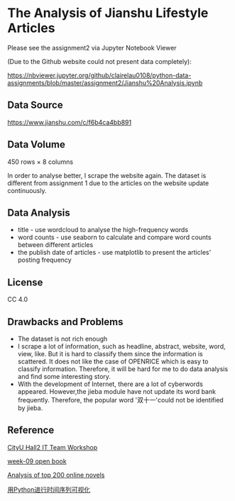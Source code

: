# The Analysis of Jianshu Lifestyle Articles
Please see the assignment2 via Jupyter Notebook Viewer 

(Due to the Github website could not present data completely): 

https://nbviewer.jupyter.org/github/clairelau0108/python-data-assignments/blob/master/assignment2/Jianshu%20Analysis.ipynb
## Data Source
https://www.jianshu.com/c/f6b4ca4bb891
## Data Volume
450 rows × 8 columns

In order to analyse better, I scrape the website again. The dataset is different from assignment 1 due to the articles on the website update continuously.
## Data Analysis
* title - use wordcloud to analyse the high-frequency words
* word counts - use seaborn to calculate and compare word counts between different articles
* the publish date of articles - use matplotlib to present the articles' posting frequency
## License
CC 4.0
## Drawbacks and Problems
* The dataset is not rich enough
* I scrape a lot of information, such as headline, abstract, website, word, view, like. But it is hard to classify them since the information is scattered. It does not like the case of OPENRICE which is easy to classify information. Therefore, it will be hard for me to do data analysis and find some interesting story.
* With the development of Internet, there are a lot of cyberwords appeared. However,the jieba module have not update its word bank frequently. Therefore, the popular word '双十一'could not be identified by jieba.
## Reference
[CityU Hall2 IT Team Workshop](https://cityu-hall2.github.io/)

[week-09 open book](https://github.com/hupili/python-for-data-and-media-communication-gitbook/blob/master/notes-week-09.md)

[Analysis of top 200 online novels](https://nbviewer.jupyter.org/github/DaisyZhongDai/hkbu-big-data-media/blob/master/homework3/Top%20200%20online%20novels.ipynb)

[用Python进行时间序列可视化](https://blog.csdn.net/hustqb/article/details/80717055)
